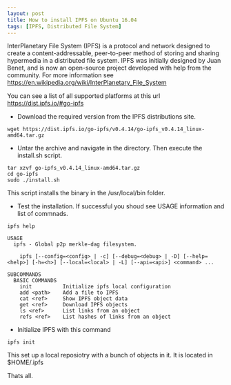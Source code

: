 ```yaml
---
layout: post
title: How to install IPFS on Ubuntu 16.04
tags: [IPFS, Distributed File System]
---
```


InterPlanetary File System (IPFS) is a protocol and network designed to create a content-addressable, peer-to-peer method of storing and sharing hypermedia in a distributed file system. IPFS was initially designed by Juan Benet, and is now an open-source project developed with help from the community. For more information see https://en.wikipedia.org/wiki/InterPlanetary_File_System 

You can see a list of all supported platforms at this url https://dist.ipfs.io/#go-ipfs

* Download the required version from the IPFS distributions site.

```
wget https://dist.ipfs.io/go-ipfs/v0.4.14/go-ipfs_v0.4.14_linux-amd64.tar.gz
```

* Untar the archive and navigate in the directory. Then execute the install.sh script.

```
tar xzvf go-ipfs_v0.4.14_linux-amd64.tar.gz
cd go-ipfs
sudo ./install.sh
```
This script installs the binary in the /usr/local/bin folder.

* Test the installation. If successful you shoud see USAGE information and list of commnads.

```
ipfs help

USAGE
  ipfs - Global p2p merkle-dag filesystem.
  
    ipfs [--config=<config> | -c] [--debug=<debug> | -D] [--help=<help>] [-h=<h>] [--local=<local> | -L] [--api=<api>] <command> ...

SUBCOMMANDS
  BASIC COMMANDS
    init          Initialize ipfs local configuration
    add <path>    Add a file to IPFS
    cat <ref>     Show IPFS object data
    get <ref>     Download IPFS objects
    ls <ref>      List links from an object
    refs <ref>    List hashes of links from an object

```

* Initialize IPFS with this command

```
ipfs init
```
This set up a local reposiotry with a bunch of objects in it. It is located in $HOME/.ipfs

Thats all.
